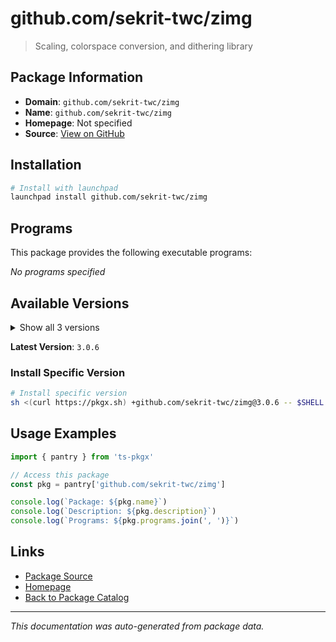 # github.com/sekrit-twc/zimg

> Scaling, colorspace conversion, and dithering library

## Package Information

- **Domain**: `github.com/sekrit-twc/zimg`
- **Name**: `github.com/sekrit-twc/zimg`
- **Homepage**: Not specified
- **Source**: [View on GitHub](https://github.com/pkgxdev/pantry/tree/main/projects/github.com/sekrit-twc/zimg/package.yml)

## Installation

```bash
# Install with launchpad
launchpad install github.com/sekrit-twc/zimg
```

## Programs

This package provides the following executable programs:

*No programs specified*

## Available Versions

<details>
<summary>Show all 3 versions</summary>

- `3.0.6`, `3.0.5`, `3.0.4`

</details>

**Latest Version**: `3.0.6`

### Install Specific Version

```bash
# Install specific version
sh <(curl https://pkgx.sh) +github.com/sekrit-twc/zimg@3.0.6 -- $SHELL -i
```

## Usage Examples

```typescript
import { pantry } from 'ts-pkgx'

// Access this package
const pkg = pantry['github.com/sekrit-twc/zimg']

console.log(`Package: ${pkg.name}`)
console.log(`Description: ${pkg.description}`)
console.log(`Programs: ${pkg.programs.join(', ')}`)
```

## Links

- [Package Source](https://github.com/pkgxdev/pantry/tree/main/projects/github.com/sekrit-twc/zimg/package.yml)
- [Homepage](#)
- [Back to Package Catalog](../../../package-catalog.md)

---

*This documentation was auto-generated from package data.*

